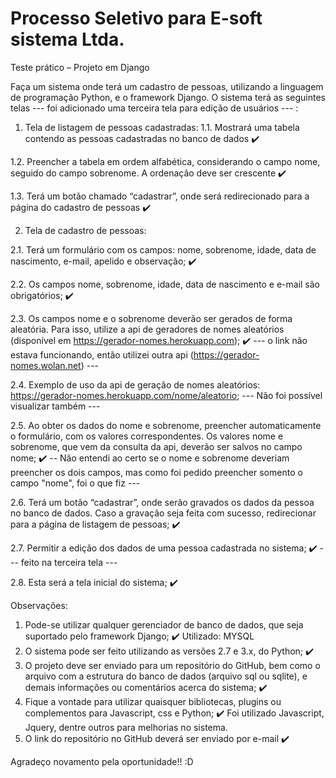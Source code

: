 # Processo Seletivo para E-soft sistema Ltda.
Teste prático – Projeto em Django

Faça um sistema onde terá um cadastro de pessoas, utilizando a linguagem de
programação Python, e o framework Django. O sistema terá as seguintes telas --- foi adicionado uma terceira tela para edição de usuários --- :

1. Tela de listagem de pessoas cadastradas:
  1.1. Mostrará uma tabela contendo as pessoas cadastradas no banco de dados ✔️
  
  1.2. Preencher a tabela em ordem alfabética, considerando o campo nome, seguido do campo sobrenome. A ordenação deve ser crescente ✔️
  
  1.3. Terá um botão chamado “cadastrar”, onde será redirecionado para a página do cadastro de pessoas ✔️

2. Tela de cadastro de pessoas:

  2.1. Terá um formulário com os campos: nome, sobrenome, idade, data de nascimento, e-mail, apelido e observação; ✔️
  
  2.2. Os campos nome, sobrenome, idade, data de nascimento e e-mail são obrigatórios; ✔️
  
  2.3. Os campos nome e o sobrenome deverão ser gerados de forma aleatória. Para isso, utilize a api de geradores de nomes aleatórios (disponível em https://gerador-nomes.herokuapp.com); ✔️ --- o link não estava funcionando, então utilizei outra api (https://gerador-nomes.wolan.net) ---
  
  2.4. Exemplo de uso da api de geração de nomes aleatórios: https://gerador-nomes.herokuapp.com/nome/aleatorio; --- Não foi possível visualizar também ---

  2.5. Ao obter os dados do nome e sobrenome, preencher automaticamente o formulário, com os valores correspondentes. Os valores nome e sobrenome, que vem da consulta da api, deverão ser salvos no campo nome; ✔️ -- Não entendi ao certo se o nome e sobrenome deveriam preencher os dois campos, mas como foi pedido preencher somento o campo "nome", foi o que fiz ---
  
  2.6. Terá um botão “cadastrar”, onde serão gravados os dados da pessoa no banco de dados. Caso a gravação seja feita com sucesso, redirecionar para a página de listagem de pessoas; ✔️
  
  2.7. Permitir a edição dos dados de uma pessoa cadastrada no sistema; ✔️ --- feito na terceira tela ---
  
  2.8. Esta será a tela inicial do sistema; ✔️


Observações:
1. Pode-se utilizar qualquer gerenciador de banco de dados, que seja suportado pelo
framework Django; ✔️ Utilizado: MYSQL
2. O sistema pode ser feito utilizando as versões 2.7 e 3.x, do Python; ✔️
3. O projeto deve ser enviado para um repositório do GitHub, bem como o arquivo
com a estrutura do banco de dados (arquivo sql ou sqlite), e demais informações
ou comentários acerca do sistema; ✔️
4. Fique a vontade para utilizar quaisquer bibliotecas, plugins ou complementos para
Javascript, css e Python; ✔️ Foi utilizado Javascript, Jquery, dentre outros para melhorias no sistema.
5. O link do repositório no GitHub deverá ser enviado por e-mail ✔️

Agradeço novamento pela oportunidade!! :D
